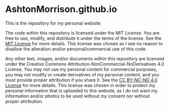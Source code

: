 # AshtonMorrison.github.io

This is the repository for my personal website.

The code within this repository is licensed under the MIT License. You are free to use, modify, and distribute it under the terms of the license. See the [MIT License](LICENSE-MIT) for more details. This license was chosen as I see no reason to disallow the alteration and/or personal/commercial use of this code.

Any other text, images, and/or documents within this repository are licensed under the Creative Commons Attribution-NonCommercial-NoDerivatives 4.0 License. You may not use my personal content for commercial purposes, you may not modify or create derivatives of my personal content, and you must provide proper attribution if you share it. See the [CC BY-NC-ND 4.0 License](LICENSE-CC-BY-NC-ND-Four) for more details. This license was chosen in order to protect my personal information that is uploaded to this website, as I do not want my information and/or photos to be used without my consent nor without proper attribution.

